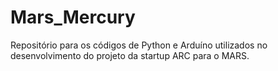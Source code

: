 # Mars_Mercury
Repositório para os códigos de Python e Arduíno utilizados no desenvolvimento do projeto da startup ARC para o MARS.

